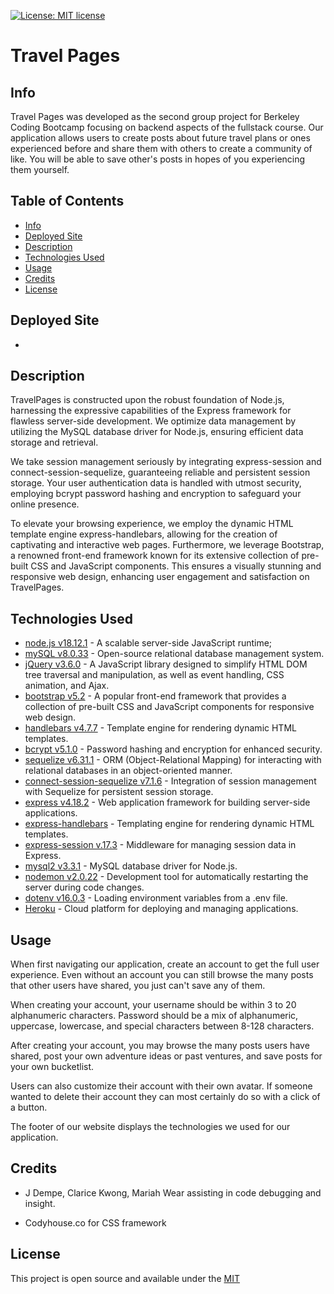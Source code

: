 [![License: MIT license](https://img.shields.io/badge/License-MIT_license-success)](https://opensource.org/licenses/MIT)    

# Travel Pages

## Info

Travel Pages was developed as the second group project for Berkeley Coding Bootcamp focusing on backend aspects of the fullstack course. Our application allows users to create posts about future travel plans or ones experienced before and share them with others to create a community of like. You will be able to save other's posts in hopes of you experiencing them yourself.

## Table of Contents

* [Info](#info)
* [Deployed Site](#deployed-site)
* [Description](#description)
* [Technologies Used](#technologies-used)
* [Usage](#usage)
* [Credits](#credits)
* [License](#license)

## Deployed Site

- 

## Description 

TravelPages is constructed upon the robust foundation of Node.js, harnessing the expressive capabilities of the Express framework for flawless server-side development. We optimize data management by utilizing the MySQL database driver for Node.js, ensuring efficient data storage and retrieval.

We take session management seriously by integrating express-session and connect-session-sequelize, guaranteeing reliable and persistent session storage. Your user authentication data is handled with utmost security, employing bcrypt password hashing and encryption to safeguard your online presence.

To elevate your browsing experience, we employ the dynamic HTML template engine express-handlebars, allowing for the creation of captivating and interactive web pages. Furthermore, we leverage Bootstrap, a renowned front-end framework known for its extensive collection of pre-built CSS and JavaScript components. This ensures a visually stunning and responsive web design, enhancing user engagement and satisfaction on TravelPages.

## Technologies Used

* [node.js v18.12.1](https://nodejs.org/en) -  A scalable server-side JavaScript runtime;
* [mySQL v8.0.33](https://www.mysql.com/) - Open-source relational database management system.
* [jQuery v3.6.0](https://jquery.com/) - A JavaScript library designed to simplify HTML DOM tree traversal and manipulation, as well as event handling, CSS animation, and Ajax.
* [bootstrap v5.2](https://getbootstrap.com/docs/5.2/getting-started/introduction/) - A popular front-end framework that provides a collection of pre-built CSS and JavaScript components for responsive web design.
* [handlebars v4.7.7](https://handlebarsjs.com/) - Template engine for rendering dynamic HTML templates.
* [bcrypt v5.1.0](https://www.npmjs.com/package/bcrypt) - Password hashing and encryption for enhanced security.
* [sequelize v6.31.1](https://sequelize.org/) - ORM (Object-Relational Mapping) for interacting with relational databases in an object-oriented manner.
* [connect-session-sequelize v7.1.6](https://www.npmjs.com/package/connect-session-sequelize) - Integration of session management with Sequelize for persistent session storage.
* [express v4.18.2](https://www.npmjs.com/package/express) - Web application framework for building server-side applications.
* [express-handlebars](https://www.npmjs.com/package/express-handlebars) - Templating engine for rendering dynamic HTML templates.
* [express-session v.17.3](https://www.npmjs.com/package/express-session) - Middleware for managing session data in Express.
* [mysql2 v3.3.1](https://www.npmjs.com/package/mysql2) - MySQL database driver for Node.js.
* [nodemon v2.0.22](https://www.npmjs.com/package/nodemon) - Development tool for automatically restarting the server during code changes.
* [dotenv v16.0.3](https://www.npmjs.com/package/dotenv) - Loading environment variables from a .env file.
* [Heroku](https://www.heroku.com/) - Cloud platform for deploying and managing applications.

## Usage 

When first navigating our application, create an account to get the full user experience. Even without an account you can still browse the many posts that other users have shared, you just can't save any of them.

When creating your account, your username should be within 3 to 20 alphanumeric characters. Password should be a mix of alphanumeric, uppercase, lowercase, and special characters between 8-128 characters.

After creating your account, you may browse the many posts users have shared, post your own adventure ideas or past ventures, and save posts for your own bucketlist.

Users can also customize their account with their own avatar. If someone wanted to delete their account they can most certainly do so with a click of a button.

The footer of our website displays the technologies we used for our application.

## Credits

- J Dempe, Clarice Kwong, Mariah Wear assisting in code debugging and insight.

- Codyhouse.co for CSS framework

## License

This project is open source and available under the [MIT](./LICENSE)